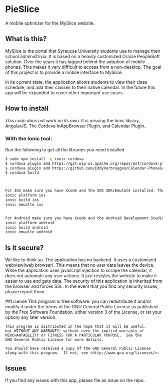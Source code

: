 PieSlice
=====================

A mobile optimizer for the MySlice website.



## What is this?
MySlice is the portal that Syraucse University students use to manage their school administrivia. It is based on a heavily customized Oracle PeopleSoft solution. Over the years it has lagged behind the adoption of mobile phones. This makes it very difficult to access from a non-desktop. The goal of this project is to provide a mobile interface to MySlice.

In its current state, the application allows students to view their class schedule, and add their classes to their native calendar. In the future this app will be expanded to cover other important use cases.


## How to install

*This code does not work on its own*. It is missing the Ionic library, AngularJS, The Cordova InAppBrowser Plugin, and Calendar Plugin..


### With the Ionic tool:

Run the following to get all the libraries you need installed.

```bash
$ sudo npm install -g ionic cordova
$ cordova plugin add https://git-wip-us.apache.org/repos/asf/cordova-plugin-inappbrowser.git
$ cordova plugin add https://github.com/EddyVerbruggen/Calendar-PhoneGap-Plugin.git
$ cordova build

```

```bash


For IOS make sure you have Xcode and the IOS SDK/Emulate installed. Then run:
ionic platform ios
ionic build ios
ionic emualte ios
```

```bash

For Android make sure you have Xcode and the Android Development Studio. Then run:
ionic platform android
ionic build android
ionic emualte android
```

## Is it secure?

We like to think so. The application has no backend. It uses a customized webview(web browser). This means that no user data leaves the device. While the application uses javascript injection to scrape the calendar, it does not automate any user actions. It just restyles the website to make it easier to use and gets data. The security of this application is inherited from the browser and forces SSL. In the event that you find any security issues, please report them.

##License
    This program is free software: you can redistribute it and/or modify
    it under the terms of the GNU General Public License as published by
    the Free Software Foundation, either version 3 of the License, or
    (at your option) any later version.

    This program is distributed in the hope that it will be useful,
    but WITHOUT ANY WARRANTY; without even the implied warranty of
    MERCHANTABILITY or FITNESS FOR A PARTICULAR PURPOSE.  See the
    GNU General Public License for more details.

    You should have received a copy of the GNU General Public License
    along with this program.  If not, see <http://www.gnu.org/licenses/>.

## Issues
If you find any issues with this app, please file an issue on the repo.